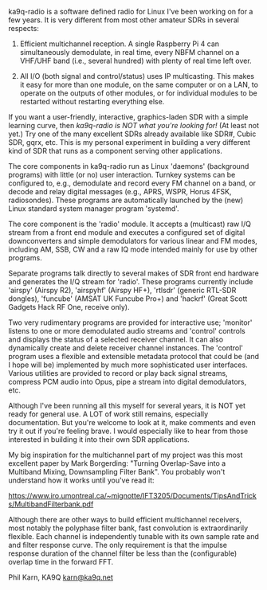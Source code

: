 ka9q-radio is a software defined radio for Linux I've been working on
for a few years. It is very different from most other amateur SDRs in
several respects:

1. Efficient multichannel reception. A single Raspberry Pi 4 can
simultaneously demodulate, in real time, every NBFM channel on a
VHF/UHF band (i.e., several hundred) with plenty of real time left
over.

2. All I/O (both signal and control/status) uses IP multicasting.
This makes it easy for more than one module, on the same computer or
on a LAN, to operate on the outputs of other modules, or for
individual modules to be restarted without restarting everything else.

If you want a user-friendly, interactive, graphics-laden SDR with a
simple learning curve, then *ka9q-radio is NOT what you're looking
for!* (At least not yet.) Try one of the many excellent SDRs already
available like SDR#, Cubic SDR, gqrx, etc.  This is my personal
experiment in building a very different kind of SDR that runs as a
component serving other applications.

The core components in ka9q-radio run as Linux 'daemons' (background
programs) with little (or no) user interaction. Turnkey systems can be
configured to, e.g., demodulate and record every FM channel on a band,
or decode and relay digital messages (e.g., APRS, WSPR, Horus 4FSK,
radiosondes). These programs are automatically launched by the (new)
Linux standard system manager program 'systemd'.

The core component is the 'radio' module. It accepts a (multicast) raw
I/Q stream from a front end module and executes a configured set of
digital downconverters and simple demodulators for various linear and
FM modes, including AM, SSB, CW and a raw IQ mode intended mainly for
use by other programs.

Separate programs talk directly to several makes of SDR front end
hardware and generates the I/Q stream for 'radio'. These programs
currently include 'airspy' (Airspy R2), 'airspyhf' (Airspy HF+),
'rtlsdr' (generic RTL-SDR dongles), 'funcube' (AMSAT UK Funcube Pro+)
and 'hackrf' (Great Scott Gadgets Hack RF One, receive only).

Two very rudimentary programs are provided for interactive use;
'monitor' listens to one or more demodulated audio streams and
'control' controls and displays the status of a selected receiver
channel.  It can also dynamically create and delete receiver channel
instances. The 'control' program uses a flexible and extensible
metadata protocol that could be (and I hope will be) implemented
by much more sophisticated user interfaces. Various utilities are
provided to record or play back signal streams, compress PCM audio
into Opus, pipe a stream into digital demodulators, etc.

Although I've been running all this myself for several years, it is
NOT yet ready for general use. A LOT of work still remains, especially
documentation. But you're welcome to look at it, make comments and
even try it out if you're feeling brave. I would especially like to
hear from those interested in building it into their own SDR
applications.

My big inspiration for the multichannel part of my project was this
most excellent paper by Mark Borgerding: "Turning Overlap-Save into a
Multiband Mixing, Downsampling Filter Bank". You probably won't
understand how it works until you've read it:

https://www.iro.umontreal.ca/~mignotte/IFT3205/Documents/TipsAndTricks/MultibandFilterbank.pdf

Although there are other ways to build efficient multichannel
receivers, most notably the polyphase filter bank, fast convolution is
extraordinarily flexible. Each channel is independently tunable with
its own sample rate and and filter response curve. The only
requirement is that the impulse response duration of the channel
filter be less than the (configurable) overlap time in the forward
FFT.

Phil Karn, KA9Q
karn@ka9q.net

